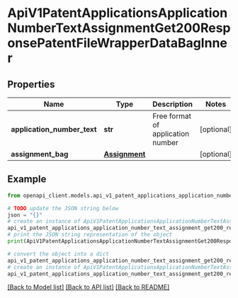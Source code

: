 # ApiV1PatentApplicationsApplicationNumberTextAssignmentGet200ResponsePatentFileWrapperDataBagInner


## Properties

Name | Type | Description | Notes
------------ | ------------- | ------------- | -------------
**application_number_text** | **str** | Free format of application number | [optional] 
**assignment_bag** | [**Assignment**](Assignment.md) |  | [optional] 

## Example

```python
from openapi_client.models.api_v1_patent_applications_application_number_text_assignment_get200_response_patent_file_wrapper_data_bag_inner import ApiV1PatentApplicationsApplicationNumberTextAssignmentGet200ResponsePatentFileWrapperDataBagInner

# TODO update the JSON string below
json = "{}"
# create an instance of ApiV1PatentApplicationsApplicationNumberTextAssignmentGet200ResponsePatentFileWrapperDataBagInner from a JSON string
api_v1_patent_applications_application_number_text_assignment_get200_response_patent_file_wrapper_data_bag_inner_instance = ApiV1PatentApplicationsApplicationNumberTextAssignmentGet200ResponsePatentFileWrapperDataBagInner.from_json(json)
# print the JSON string representation of the object
print(ApiV1PatentApplicationsApplicationNumberTextAssignmentGet200ResponsePatentFileWrapperDataBagInner.to_json())

# convert the object into a dict
api_v1_patent_applications_application_number_text_assignment_get200_response_patent_file_wrapper_data_bag_inner_dict = api_v1_patent_applications_application_number_text_assignment_get200_response_patent_file_wrapper_data_bag_inner_instance.to_dict()
# create an instance of ApiV1PatentApplicationsApplicationNumberTextAssignmentGet200ResponsePatentFileWrapperDataBagInner from a dict
api_v1_patent_applications_application_number_text_assignment_get200_response_patent_file_wrapper_data_bag_inner_from_dict = ApiV1PatentApplicationsApplicationNumberTextAssignmentGet200ResponsePatentFileWrapperDataBagInner.from_dict(api_v1_patent_applications_application_number_text_assignment_get200_response_patent_file_wrapper_data_bag_inner_dict)
```
[[Back to Model list]](../README.md#documentation-for-models) [[Back to API list]](../README.md#documentation-for-api-endpoints) [[Back to README]](../README.md)


